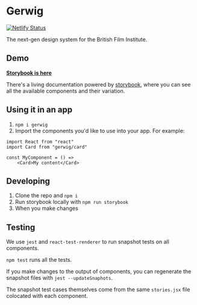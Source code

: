 # Gerwig

[![Netlify Status](https://api.netlify.com/api/v1/badges/0c1b8f82-9bcd-4205-8824-c12b5537b75f/deploy-status)](https://app.netlify.com/sites/gerwig/deploys)

The next-gen design system for the British Film Institute.

## Demo

**[Storybook is here](https://gerwig.netlify.com)**

There's a living documentation powered by [storybook](https://storybook.js.org/), where you can see all the available components and their variation.

## Using it in an app

1. `npm i gerwig`
2. Import the components you'd like to use into your app. For example:

```
import React from "react"
import Card from "gerwig/card"

const MyComponent = () =>
    <Card>My content</Card>
```

## Developing

1. Clone the repo and `npm i`
2. Run storybook locally with `npm run storybook`
3. When you make changes

## Testing

We use `jest` and `react-test-renderer` to run snapshot tests on all components.

`npm test` runs all the tests.

If you make changes to the output of components, you can regenerate the snapshot files with `jest --updateSnaphots`.

The snapshot test cases themselves come from the same `stories.jsx` file colocated with each component.